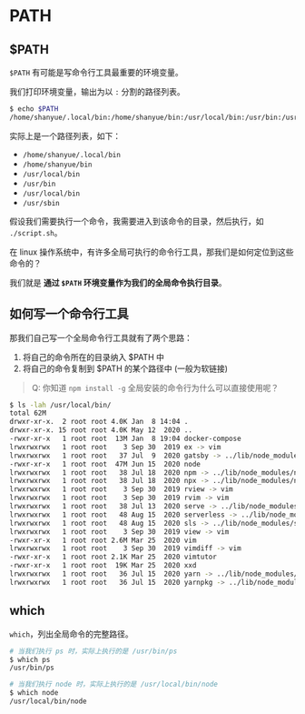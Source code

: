 # PATH

## $PATH

`$PATH` 有可能是写命令行工具最重要的环境变量。

我们打印环境变量，输出为以 `:` 分割的路径列表。

``` bash
$ echo $PATH
/home/shanyue/.local/bin:/home/shanyue/bin:/usr/local/bin:/usr/bin:/usr/local/sbin:/usr/sbin
```

实际上是一个路径列表，如下：

+ `/home/shanyue/.local/bin`
+ `/home/shanyue/bin`
+ `/usr/local/bin`
+ `/usr/bin`
+ `/usr/local/bin`
+ `/usr/sbin`

假设我们需要执行一个命令，我需要进入到该命令的目录，然后执行，如 `./script.sh`。

在 linux 操作系统中，有许多全局可执行的命令行工具，那我们是如何定位到这些命令的？

我们就是 **通过 `$PATH` 环境变量作为我们的全局命令执行目录**。

## 如何写一个命令行工具

那我们自己写一个全局命令行工具就有了两个思路：

1. 将自己的命令所在的目录纳入 $PATH 中
2. 将自己的命令复制到 $PATH 的某个路径中 (一般为软链接)

> Q: 你知道 `npm install -g` 全局安装的命令行为什么可以直接使用呢？

``` bash
$ ls -lah /usr/local/bin/
total 62M
drwxr-xr-x.  2 root root 4.0K Jan  8 14:04 .
drwxr-xr-x. 15 root root 4.0K May 12  2020 ..
-rwxr-xr-x   1 root root  13M Jan  8 19:04 docker-compose
lrwxrwxrwx   1 root root    3 Sep 30  2019 ex -> vim
lrwxrwxrwx   1 root root   37 Jul  9  2020 gatsby -> ../lib/node_modules/gatsby-cli/cli.js
-rwxr-xr-x   1 root root  47M Jun 15  2020 node
lrwxrwxrwx   1 root root   38 Jul 18  2020 npm -> ../lib/node_modules/npm/bin/npm-cli.js
lrwxrwxrwx   1 root root   38 Jul 18  2020 npx -> ../lib/node_modules/npm/bin/npx-cli.js
lrwxrwxrwx   1 root root    3 Sep 30  2019 rview -> vim
lrwxrwxrwx   1 root root    3 Sep 30  2019 rvim -> vim
lrwxrwxrwx   1 root root   38 Jul 13  2020 serve -> ../lib/node_modules/serve/bin/serve.js
lrwxrwxrwx   1 root root   48 Aug 15  2020 serverless -> ../lib/node_modules/serverless/bin/serverless.js
lrwxrwxrwx   1 root root   48 Aug 15  2020 sls -> ../lib/node_modules/serverless/bin/serverless.js
lrwxrwxrwx   1 root root    3 Sep 30  2019 view -> vim
-rwxr-xr-x   1 root root 2.6M Mar 25  2020 vim
lrwxrwxrwx   1 root root    3 Sep 30  2019 vimdiff -> vim
-rwxr-xr-x   1 root root 2.1K Mar 25  2020 vimtutor
-rwxr-xr-x   1 root root  19K Mar 25  2020 xxd
lrwxrwxrwx   1 root root   36 Jul 15  2020 yarn -> ../lib/node_modules/yarn/bin/yarn.js
lrwxrwxrwx   1 root root   36 Jul 15  2020 yarnpkg -> ../lib/node_modules/yarn/bin/yarn.js
```

## which

`which`，列出全局命令的完整路径。

``` bash
# 当我们执行 ps 时，实际上执行的是 /usr/bin/ps
$ which ps
/usr/bin/ps

# 当我们执行 node 时，实际上执行的是 /usr/local/bin/node
$ which node
/usr/local/bin/node
```

